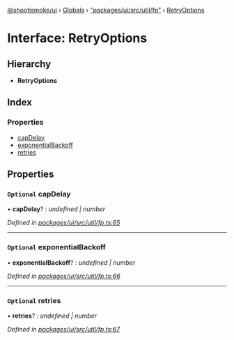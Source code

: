 [@shootismoke/ui](../README.md) › [Globals](../globals.md) › ["packages/ui/src/util/fp"](../modules/_packages_ui_src_util_fp_.md) › [RetryOptions](_packages_ui_src_util_fp_.retryoptions.md)

# Interface: RetryOptions

## Hierarchy

* **RetryOptions**

## Index

### Properties

* [capDelay](_packages_ui_src_util_fp_.retryoptions.md#optional-capdelay)
* [exponentialBackoff](_packages_ui_src_util_fp_.retryoptions.md#optional-exponentialbackoff)
* [retries](_packages_ui_src_util_fp_.retryoptions.md#optional-retries)

## Properties

### `Optional` capDelay

• **capDelay**? : *undefined | number*

*Defined in [packages/ui/src/util/fp.ts:65](https://github.com/shootismoke/common/blob/c0e7829/packages/ui/src/util/fp.ts#L65)*

___

### `Optional` exponentialBackoff

• **exponentialBackoff**? : *undefined | number*

*Defined in [packages/ui/src/util/fp.ts:66](https://github.com/shootismoke/common/blob/c0e7829/packages/ui/src/util/fp.ts#L66)*

___

### `Optional` retries

• **retries**? : *undefined | number*

*Defined in [packages/ui/src/util/fp.ts:67](https://github.com/shootismoke/common/blob/c0e7829/packages/ui/src/util/fp.ts#L67)*
